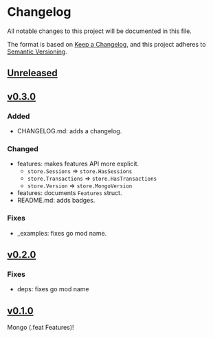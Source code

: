 # Changelog
All notable changes to this project will be documented in this file.

The format is based on [Keep a Changelog](https://keepachangelog.com/en/1.0.0/),
and this project adheres to [Semantic Versioning](https://semver.org/spec/v2.0.0.html).

## [Unreleased]
## [v0.3.0]
### Added
- CHANGELOG.md: adds a changelog.

### Changed
- features: makes features API more explicit.
    - `store.Sessions` => `store.HasSessions`
    - `store.Transactions` => `store.HasTransactions`
    - `store.Version` => `store.MongoVersion`
- features: documents `Features` struct.
- README.md: adds badges.

### Fixes
- _examples: fixes go mod name.

## [v0.2.0]
### Fixes
- deps: fixes go mod name


## [v0.1.0]

Mongo (.feat Features)!

[Unreleased]: https://github.com/matthewhartstonge/mongo-features/compare/v0.3.0...HEAD
[v0.3.0]: https://github.com/matthewhartstonge/mongo-features/compare/v0.2.0...v0.3.0
[v0.2.0]: https://github.com//matthewhartstonge/mongo-features/compare/v0.1.0...v0.2.0
[v0.1.0]: https://github.com//matthewhartstonge/mongo-features/releases/tag/v0.1.0
